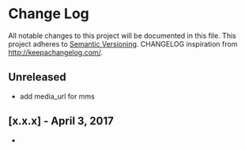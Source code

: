 # Change Log
All notable changes to this project will be documented in this file.
This project adheres to [Semantic Versioning](http://semver.org/).
CHANGELOG inspiration from http://keepachangelog.com/.

## Unreleased
* add media_url for mms

## [x.x.x] - April 3, 2017
* 
